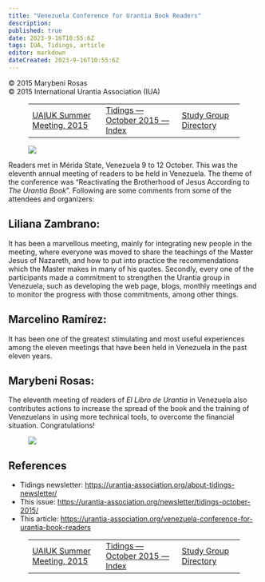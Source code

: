 ```yaml
---
title: "Venezuela Conference for Urantia Book Readers"
description: 
published: true
date: 2023-9-16T10:55:6Z
tags: IUA, Tidings, article
editor: markdown
dateCreated: 2023-9-16T10:55:6Z
---
```


<p class="v-card v-sheet theme--light gray lighten-3 px-2">© 2015 Marybeni Rosas<br>© 2015 International Urantia Association (IUA)</p>
<figure class="table chapter-navigator">
  <table>
    <tbody>
      <tr>
        <td>
        <a href="/en/article/Chris_Moseley/uaiuk_summer_meeting_2015">
          <span class="mdi mdi-arrow-left-drop-circle"></span><span class="pl-2">UAIUK Summer Meeting, 2015</span>
        </a>
        </td>
        <td>
        <a href="/en/index/articles_iua_tidings#tidings-october-2015">
          <span class="mdi mdi-book-open-variant"></span><span class="pl-2">Tidings — October 2015 — Index</span>
        </a>
        </td>
        <td>
        <a href="/en/article/Gaetan_Charland/study_group_directory">
          <span class="pr-2">Study Group Directory</span><span class="mdi mdi-arrow-right-drop-circle"></span>
        </a>
        </td>
      </tr>
    </tbody>
  </table>
</figure>


<figure id="Figure_1" class="image urantiapedia image-style-align-left">
<img src="/image/article/IUA_Tidings/Venezuela-Meeting-1-150x150.jpg">
</figure>

Readers met in Mérida State, Venezuela 9 to 12 October. This was the eleventh annual meeting of readers to be held in Venezuela. The theme of the conference was “Reactivating the Brotherhood of Jesus According to _The Urantia Book_”. Following are some comments from some of the attendees and organizers:
<br style="clear:both;"/>

## Liliana Zambrano:

It has been a marvellous meeting, mainly for integrating new people in the meeting, where everyone was moved to share the teachings of the Master Jesus of Nazareth, and how to put into practice the recommendations which the Master makes in many of his quotes. Secondly, every one of the participants made a commitment to strengthen the Urantia group in Venezuela, such as developing the web page, blogs, monthly meetings and to monitor the progress with those commitments, among other things.

## Marcelino Ramírez:

It has been one of the greatest stimulating and most useful experiences among the eleven meetings that have been held in Venezuela in the past eleven years.

## Marybeni Rosas:

The eleventh meeting of readers of _El Libro de Urantia_ in Venezuela also contributes actions to increase the spread of the book and the training of Venezuelans in using more technical tools, to overcome the financial situation. Congratulations!

<figure id="Figure_2" class="image urantiapedia">
<img src="/image/article/IUA_Tidings/Venezuela-Meeting-4-300x169.jpg">
</figure>

## References

- Tidings newsletter: https://urantia-association.org/about-tidings-newsletter/
- This issue: https://urantia-association.org/newsletter/tidings-october-2015/
- This article: https://urantia-association.org/venezuela-conference-for-urantia-book-readers

<figure class="table chapter-navigator">
  <table>
    <tbody>
      <tr>
        <td>
        <a href="/en/article/Chris_Moseley/uaiuk_summer_meeting_2015">
          <span class="mdi mdi-arrow-left-drop-circle"></span><span class="pl-2">UAIUK Summer Meeting, 2015</span>
        </a>
        </td>
        <td>
        <a href="/en/index/articles_iua_tidings#tidings-october-2015">
          <span class="mdi mdi-book-open-variant"></span><span class="pl-2">Tidings — October 2015 — Index</span>
        </a>
        </td>
        <td>
        <a href="/en/article/Gaetan_Charland/study_group_directory">
          <span class="pr-2">Study Group Directory</span><span class="mdi mdi-arrow-right-drop-circle"></span>
        </a>
        </td>
      </tr>
    </tbody>
  </table>
</figure>
